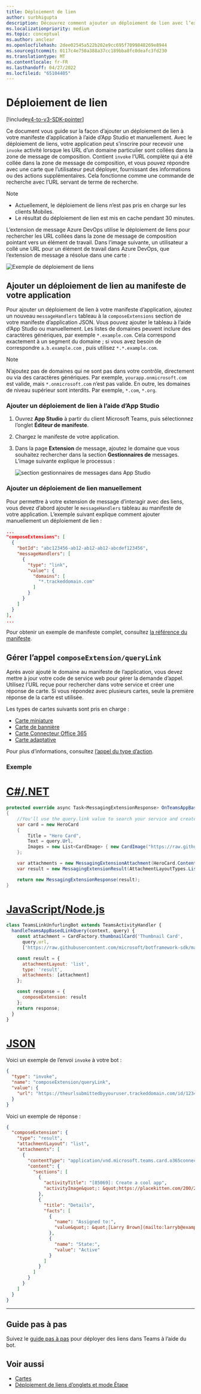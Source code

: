 ```yaml
---
title: Déploiement de lien
author: surbhigupta
description: Découvrez comment ajouter un déploiement de lien avec l’extension de message dans une application Microsoft Teams avec le manifeste de l’application ou manuellement à l’aide d’exemples de code et d’exemples.
ms.localizationpriority: medium
ms.topic: conceptual
ms.author: anclear
ms.openlocfilehash: 2dee02545a522b202e9cc695f7099848269e8944
ms.sourcegitcommit: 0117c4e750a388a37cc189bba8fc0deafc3fd230
ms.translationtype: MT
ms.contentlocale: fr-FR
ms.lasthandoff: 04/27/2022
ms.locfileid: "65104405"
---
```

# <a name="link-unfurling"></a>Déploiement de lien

[!include[v4-to-v3-SDK-pointer](~/includes/v4-to-v3-pointer-me.md)]

Ce document vous guide sur la façon d’ajouter un déploiement de lien à votre manifeste d’application à l’aide d’App Studio et manuellement. Avec le déploiement de liens, votre application peut s’inscrire pour recevoir une `invoke` activité lorsque les URL d’un domaine particulier sont collées dans la zone de message de composition. Contient `invoke` l’URL complète qui a été collée dans la zone de message de composition, et vous pouvez répondre avec une carte que l’utilisateur peut déployer, fournissant des informations ou des actions supplémentaires. Cela fonctionne comme une commande de recherche avec l’URL servant de terme de recherche.

> [!NOTE]
>
> * Actuellement, le déploiement de liens n’est pas pris en charge sur les clients Mobiles.
> * Le résultat du déploiement de lien est mis en cache pendant 30 minutes.

L’extension de message Azure DevOps utilise le déploiement de liens pour rechercher les URL collées dans la zone de message de composition pointant vers un élément de travail. Dans l’image suivante, un utilisateur a collé une URL pour un élément de travail dans Azure DevOps, que l’extension de message a résolue dans une carte :

![Exemple de déploiement de liens](~/assets/images/compose-extensions/messagingextensions_linkunfurling.png)

## <a name="add-link-unfurling-to-your-app-manifest"></a>Ajouter un déploiement de lien au manifeste de votre application

Pour ajouter un déploiement de lien à votre manifeste d’application, ajoutez un nouveau `messageHandlers` tableau à la `composeExtensions` section de votre manifeste d’application JSON. Vous pouvez ajouter le tableau à l’aide d’App Studio ou manuellement. Les listes de domaines peuvent inclure des caractères génériques, par exemple `*.example.com`. Cela correspond exactement à un segment du domaine ; si vous avez besoin de correspondre `a.b.example.com` , puis utilisez `*.*.example.com`.

> [!NOTE]
> N’ajoutez pas de domaines qui ne sont pas dans votre contrôle, directement ou via des caractères génériques. Par exemple, `yourapp.onmicrosoft.com` est valide, mais `*.onmicrosoft.com` n’est pas valide. En outre, les domaines de niveau supérieur sont interdits. Par exemple, `*.com`, `*.org`.

### <a name="add-link-unfurling-using-app-studio"></a>Ajouter un déploiement de lien à l’aide d’App Studio

1. Ouvrez **App Studio** à partir du client Microsoft Teams, puis sélectionnez l’onglet **Éditeur de manifeste**.
1. Chargez le manifeste de votre application.
1. Dans la page **Extension** de message, ajoutez le domaine que vous souhaitez rechercher dans la section **Gestionnaires de** messages. L’image suivante explique le processus :

    ![section gestionnaires de messages dans App Studio](~/assets/images/link-unfurling.png)

### <a name="add-link-unfurling-manually"></a>Ajouter un déploiement de lien manuellement

Pour permettre à votre extension de message d’interagir avec des liens, vous devez d’abord ajouter le `messageHandlers` tableau au manifeste de votre application. L’exemple suivant explique comment ajouter manuellement un déploiement de lien :

```json
...
"composeExtensions": [
  {
    "botId": "abc123456-ab12-ab12-ab12-abcdef123456",
    "messageHandlers": [
      {
        "type": "link",
        "value": {
          "domains": [
            "*.trackeddomain.com"
          ]
        }
      }
    ]
  }
],
...
```

Pour obtenir un exemple de manifeste complet, consultez [la référence du manifeste](~/resources/schema/manifest-schema.md).

## <a name="handle-the-composeextensionquerylink-invoke"></a>Gérer l’appel `composeExtension/queryLink`

Après avoir ajouté le domaine au manifeste de l’application, vous devez mettre à jour votre code de service web pour gérer la demande d’appel. Utilisez l’URL reçue pour rechercher dans votre service et créer une réponse de carte. Si vous répondez avec plusieurs cartes, seule la première réponse de la carte est utilisée.

Les types de cartes suivants sont pris en charge :

* [Carte miniature](~/task-modules-and-cards/cards/cards-reference.md#thumbnail-card)
* [Carte de bannière](~/task-modules-and-cards/cards/cards-reference.md#hero-card)
* [Carte Connecteur Office 365](~/task-modules-and-cards/cards/cards-reference.md#office-365-connector-card)
* [Carte adaptative](~/task-modules-and-cards/cards/cards-reference.md#adaptive-card)

Pour plus d’informations, consultez [l’appel du type d’action](~/task-modules-and-cards/cards/cards-actions.md#action-type-invoke).

### <a name="example"></a>Exemple

# <a name="cnet"></a>[C#/.NET](#tab/dotnet)

```csharp
protected override async Task<MessagingExtensionResponse> OnTeamsAppBasedLinkQueryAsync(ITurnContext<IInvokeActivity> turnContext, AppBasedLinkQuery query, CancellationToken cancellationToken)
{
    //You'll use the query.link value to search your service and create a card response
    var card = new HeroCard
    {
        Title = "Hero Card",
        Text = query.Url,
        Images = new List<CardImage> { new CardImage("https://raw.githubusercontent.com/microsoft/botframework-sdk/master/icon.png") },
    };

    var attachments = new MessagingExtensionAttachment(HeroCard.ContentType, null, card);
    var result = new MessagingExtensionResult(AttachmentLayoutTypes.List, "result", new[] { attachments }, null, "test unfurl");

    return new MessagingExtensionResponse(result);
}
```

# <a name="javascriptnodejs"></a>[JavaScript/Node.js](#tab/javascript)

```javascript
class TeamsLinkUnfurlingBot extends TeamsActivityHandler {
  handleTeamsAppBasedLinkQuery(context, query) {
    const attachment = CardFactory.thumbnailCard('Thumbnail Card',
      query.url,
      ['https://raw.githubusercontent.com/microsoft/botframework-sdk/master/icon.png']);

    const result = {
      attachmentLayout: 'list',
      type: 'result',
      attachments: [attachment]
    };

    const response = {
      composeExtension: result
    };
    return response;
  }
}
```

# <a name="json"></a>[JSON](#tab/json)

Voici un exemple de l’envoi `invoke` à votre bot :

```json
{
  "type": "invoke",
  "name": "composeExtension/queryLink",
  "value": {
    "url": "https://theurlsubmittedbyyouruser.trackeddomain.com/id/1234"
  }
}
```

Voici un exemple de réponse :

```json
{
  "composeExtension": {
    "type": "result",
    "attachmentLayout": "list",
    "attachments": [
      {
        "contentType": "application/vnd.microsoft.teams.card.o365connector",
        "content": {
          "sections": [
            {
              "activityTitle": "[85069]: Create a cool app",
              "activityImage&quot;: &quot;https://placekitten.com/200/200"
            },
            {
              "title": "Details",
              "facts": [
                {
                  "name": "Assigned to:",
                  "value&quot;: &quot;[Larry Brown](mailto:larryb@example.com)"
                },
                {
                  "name": "State:",
                  "value": "Active"
                }
              ]
            }
          ]
        }
      }
    ]
  }
}
```

* * *

## <a name="step-by-step-guide"></a>Guide pas à pas

Suivez le [guide pas à pas](../../sbs-botbuilder-linkunfurling.yml) pour déployer des liens dans Teams à l’aide du bot.

## <a name="see-also"></a>Voir aussi

* [Cartes](~/task-modules-and-cards/what-are-cards.md)
* [Déploiement de liens d’onglets et mode Étape](~/tabs/tabs-link-unfurling.md)